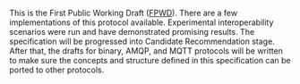 This is the First Public Working Draft
([FPWD](https://www.w3.org/2017/Process-20170301/#working-draft)). There are a
few implementations of this protocol available. Experimental interoperability
scenarios were run and have demonstrated promising results. The specification will be
progressed into Candidate Recommendation stage. After that, the drafts for binary, AMQP, and
MQTT protocols will be written to make sure the concepts and structure defined
in this specification can be ported to other protocols.